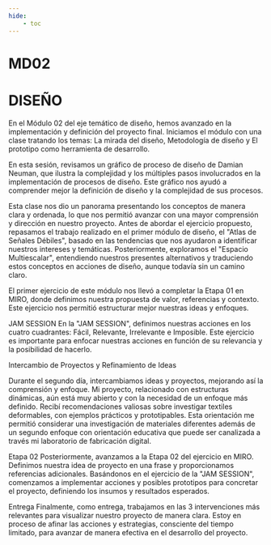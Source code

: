 ```yaml
---
hide:
    - toc
---
```


# MD02
# DISEÑO

En el Módulo 02 del eje temático de diseño, hemos avanzado en la implementación y definición del proyecto final. 
Iniciamos el módulo con una clase tratando los temas: La mirada del diseño, Metodología de diseño y El prototipo como herramienta de desarrollo.


En esta sesión, revisamos un gráfico de proceso de diseño de Damian Neuman, que ilustra la complejidad y los múltiples pasos involucrados en la implementación de procesos de diseño. Este gráfico nos ayudó a comprender mejor la definición de diseño y la complejidad de sus procesos.


Esta clase nos dio un panorama presentando los conceptos de manera clara y ordenada, lo que nos permitió avanzar con una mayor comprensión y dirección en nuestro proyecto.
Antes de abordar el ejercicio propuesto, repasamos el trabajo realizado en el primer módulo de diseño, el "Atlas de Señales Débiles", basado en las tendencias que nos ayudaron a identificar nuestros intereses y temáticas. Posteriormente, exploramos el "Espacio Multiescalar", entendiendo nuestros presentes alternativos y traduciendo estos conceptos en acciones de diseño, aunque todavía sin un camino claro.


El primer ejercicio de este módulo nos llevó a completar la Etapa 01 en MIRO, donde definimos nuestra propuesta de valor, referencias y contexto. Este ejercicio nos permitió estructurar mejor nuestras ideas y enfoques.


JAM SESSION
En la "JAM SESSION", definimos nuestras acciones en los cuatro cuadrantes: Fácil, Relevante, Irrelevante e Imposible. Este ejercicio es importante para enfocar nuestras acciones en función de su relevancia y la posibilidad de hacerlo.

Intercambio de Proyectos y Refinamiento de Ideas


Durante el segundo día, intercambiamos ideas y proyectos, mejorando así la comprensión y enfoque. Mi proyecto, relacionado con estructuras dinámicas, aún está muy abierto y con la necesidad de un enfoque más definido. Recibí recomendaciones valiosas sobre investigar textiles deformables, con ejemplos prácticos y prototipables. Esta orientación me permitió considerar una investigación de materiales diferentes además de un segundo enfoque con orientación educativa que puede ser canalizada  a través mi laboratorio de fabricación digital.



Etapa 02 
Posteriormente, avanzamos a la Etapa 02 del ejercicio en MIRO. Definimos nuestra idea de proyecto en una frase y proporcionamos referencias adicionales. Basándonos en el ejercicio de la "JAM SESSION", comenzamos a implementar acciones y posibles prototipos para concretar el proyecto, definiendo los insumos y resultados esperados.



Entrega 
Finalmente, como entrega, trabajamos en las 3 intervenciones más relevantes para visualizar nuestro proyecto de manera clara. 
Estoy en proceso de afinar las acciones y estrategias, consciente del tiempo limitado, para avanzar de manera efectiva en el desarrollo del proyecto.
